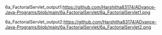6a_FactorialServlet_output1:https://github.com/Harshitha83174/ADvance-Java-Programs/blob/main/6a.FactorialServlet/6a_FactorialServlet1.png

6a_FactorialServlet_output2:https://github.com/Harshitha83174/ADvance-Java-Programs/blob/main/6a.FactorialServlet/6a_FactorialServlet2.png
